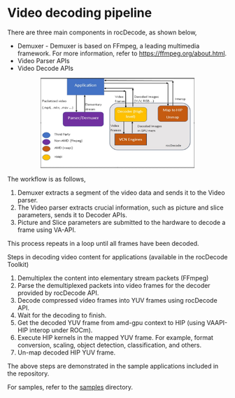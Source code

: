 # Video decoding pipeline

There are three main components in rocDecode, as shown below, 

- Demuxer - Demuxer is based on FFmpeg, a leading multimedia framework. For more information, refer to https://ffmpeg.org/about.html.
- Video Parser APIs 
- Video Decode APIs 

<p align="center"><img width="70%" src="../data/VideoDecoderPipeline.PNG" /></p>

The workflow is as follows,

1. Demuxer extracts a segment of the video data and sends it to the Video parser.
2. The Video parser extracts crucial information, such as picture and slice parameters, sends it to Decoder APIs.
3. Picture and Slice parameters are submitted to the hardware to decode a frame using VA-API.

This process repeats in a loop until all frames have been decoded.

Steps in decoding video content for applications (available in the rocDecode Toolkit)

1. Demultiplex the content into elementary stream packets (FFmpeg)
2. Parse the demultiplexed packets into video frames for the decoder provided by rocDecode API.
3. Decode compressed video frames into YUV frames using rocDecode API.
4. Wait for the decoding to finish.
5. Get the decoded YUV frame from amd-gpu context to HIP (using VAAPI-HIP interop under ROCm).
6. Execute HIP kernels in the mapped YUV frame. For example, format conversion, scaling, object detection, classification, and others.
7. Un-map decoded HIP YUV frame.

The above steps are demonstrated in the sample applications included in the repository.

For samples, refer to the [samples](https://github.com/ROCm/rocDecode/tree/develop/samples) directory. 

